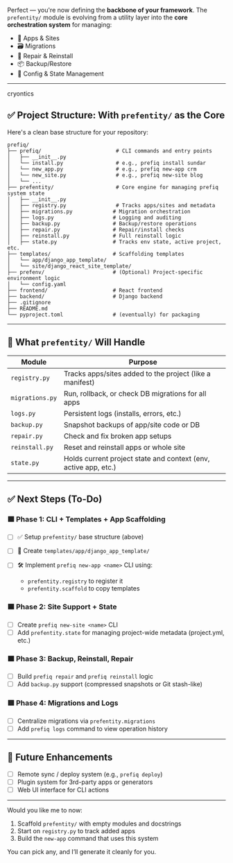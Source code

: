 Perfect — you're now defining the **backbone of your framework**. 
The `prefentity/` module is evolving from a utility layer into the **core orchestration system** for managing:

* 🧱 Apps & Sites
* 🗃️ Migrations
* 🔁 Repair & Reinstall
* 📦 Backup/Restore
* 📜 Config & State Management

---

cryontics

## ✅ Project Structure: With `prefentity/` as the Core

Here's a clean base structure for your repository:

```
prefiq/
├── prefiq/                        # CLI commands and entry points
│   ├── __init__.py
│   └── install.py                 # e.g., prefiq install sundar
│   └── new_app.py                 # e.g., prefiq new-app crm
│   └── new_site.py                # e.g., prefiq new-site blog
│   └── ...
├── prefentity/                    # Core engine for managing prefiq system state
│   ├── __init__.py
│   ├── registry.py                # Tracks apps/sites and metadata
│   ├── migrations.py             # Migration orchestration
│   ├── logs.py                   # Logging and auditing
│   ├── backup.py                 # Backup/restore operations
│   ├── repair.py                 # Repair/install checks
│   ├── reinstall.py              # Full reinstall logic
│   ├── state.py                  # Tracks env state, active project, etc.
├── templates/                    # Scaffolding templates
│   └── app/django_app_template/
│   └── site/django_react_site_template/
├── prefenv/                      # (Optional) Project-specific environment logic
│   └── config.yaml
├── frontend/                     # React frontend
├── backend/                      # Django backend
├── .gitignore
├── README.md
└── pyproject.toml                # (eventually) for packaging
```

---

## 🚀 What `prefentity/` Will Handle

| Module          | Purpose                                                         |
| --------------- | --------------------------------------------------------------- |
| `registry.py`   | Tracks apps/sites added to the project (like a manifest)        |
| `migrations.py` | Run, rollback, or check DB migrations for all apps              |
| `logs.py`       | Persistent logs (installs, errors, etc.)                        |
| `backup.py`     | Snapshot backups of app/site code or DB                         |
| `repair.py`     | Check and fix broken app setups                                 |
| `reinstall.py`  | Reset and reinstall apps or whole site                          |
| `state.py`      | Holds current project state and context (env, active app, etc.) |

---

## ✅ Next Steps (To-Do)

### 🟩 Phase 1: CLI + Templates + App Scaffolding

* [ ] ✅ Setup `prefentity/` base structure (above)
* [ ] 🔨 Create `templates/app/django_app_template/`
* [ ] 🛠️ Implement `prefiq new-app <name>` CLI using:

  * `prefentity.registry` to register it
  * `prefentity.scaffold` to copy templates

### 🟦 Phase 2: Site Support + State

* [ ] Create `prefiq new-site <name>` CLI
* [ ] Add `prefentity.state` for managing project-wide metadata (project.yml, etc.)

### 🟧 Phase 3: Backup, Reinstall, Repair

* [ ] Build `prefiq repair` and `prefiq reinstall` logic
* [ ] Add `backup.py` support (compressed snapshots or Git stash-like)

### 🟥 Phase 4: Migrations and Logs

* [ ] Centralize migrations via `prefentity.migrations`
* [ ] Add `prefiq logs` command to view operation history

---

## 🧠 Future Enhancements

* [ ] Remote sync / deploy system (e.g., `prefiq deploy`)
* [ ] Plugin system for 3rd-party apps or generators
* [ ] Web UI interface for CLI actions

---

Would you like me to now:

1. Scaffold `prefentity/` with empty modules and docstrings
2. Start on `registry.py` to track added apps
3. Build the `new-app` command that uses this system

You can pick any, and I’ll generate it cleanly for you.
